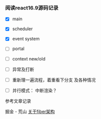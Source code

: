
### 阅读react16.9源码记录

- [x] main

- [x] scheduler

- [x] event system

- [ ] portal

- [ ] context new/old

- [ ] 异常及打断

- [ ] 重新理一遍流程，着重看下分支 及各种情况

- [ ] 并行模式： 中断渲染？

参考文章记录

掘金 - 荒山 [关于fiber架构](https://juejin.im/post/6844903975112671239)